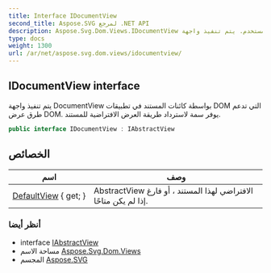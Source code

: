 ```yaml
---
title: Interface IDocumentView
second_title: Aspose.SVG لمرجع .NET API
description: Aspose.Svg.Dom.Views.IDocumentView واجهه المستخدم. يتم تنفيذ واجهة DocumentView بواسطة كائنات المستند في تطبيقات DOM التي تدعم طرق عرض DOM. يوفر سمة لاسترداد طريقة العرض الافتراضية للمستند.
type: docs
weight: 1300
url: /ar/net/aspose.svg.dom.views/idocumentview/
---
```

## IDocumentView interface

يتم تنفيذ واجهة DocumentView بواسطة كائنات المستند في تطبيقات DOM التي تدعم طرق عرض DOM. يوفر سمة لاسترداد طريقة العرض الافتراضية للمستند.

```csharp
public interface IDocumentView : IAbstractView
```

## الخصائص

| اسم | وصف |
| --- | --- |
| [DefaultView](../../aspose.svg.dom.views/idocumentview/defaultview/) { get; } | AbstractView الافتراضي لهذا المستند ، أو فارغ إذا لم يكن متاحًا. |

### أنظر أيضا

* interface [IAbstractView](../iabstractview/)
* مساحة الاسم [Aspose.Svg.Dom.Views](../../aspose.svg.dom.views/)
* المجسم [Aspose.SVG](../../)


